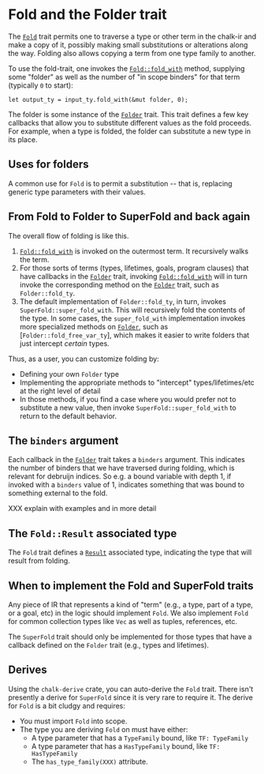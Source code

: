# Fold and the Folder trait

The [`Fold`] trait permits one to traverse a type or other term in the
chalk-ir and make a copy of it, possibly making small substitutions or
alterations along the way. Folding also allows copying a term from one
type family to another.

[`Fold`]: http://rust-lang.github.io/chalk/chalk_ir/fold/trait.Fold.html

To use the fold-trait, one invokes the [`Fold::fold_with`] method, supplying some
"folder" as well as the number of "in scope binders" for that term (typically `0`
to start):

```rust,ignore
let output_ty = input_ty.fold_with(&mut folder, 0);
```

[`Fold::fold_with`]: http://rust-lang.github.io/chalk/chalk_ir/fold/trait.Fold.html#tymethod.fold_with

The folder is some instance of the [`Folder`] trait. This trait
defines a few key callbacks that allow you to substitute different
values as the fold proceeds. For example, when a type is folded, the
folder can substitute a new type in its place.

[`Folder`]: http://rust-lang.github.io/chalk/chalk_ir/fold/trait.Folder.html

## Uses for folders

A common use for `Fold` is to permit a substitution -- that is,
replacing generic type parameters with their values.

## From Fold to Folder to SuperFold and back again

The overall flow of folding is like this.

1. [`Fold::fold_with`] is invoked on the outermost term. It recursively
   walks the term.
2. For those sorts of terms (types, lifetimes, goals, program clauses) that have
   callbacks in the [`Folder`] trait, invoking [`Fold::fold_with`] will in turn
   invoke the corresponding method on the [`Folder`] trait, such as `Folder::fold_ty`.
3. The default implementation of `Folder::fold_ty`, in turn, invokes
   `SuperFold::super_fold_with`.  This will recursively fold the
   contents of the type. In some cases, the `super_fold_with`
   implementation invokes more specialized methods on [`Folder`], such
   as [`Folder::fold_free_var_ty`], which makes it easier to write
   folders that just intercept *certain* types.

Thus, as a user, you can customize folding by:

* Defining your own `Folder` type
* Implementing the appropriate methods to "intercept" types/lifetimes/etc at the right level of
  detail
* In those methods, if you find a case where you would prefer not to
  substitute a new value, then invoke `SuperFold::super_fold_with` to
  return to the default behavior.

## The `binders` argument

Each callback in the [`Folder`] trait takes a `binders` argument. This indicates
the number of binders that we have traversed during folding, which is relevant for debruijn indices.
So e.g. a bound variable with depth 1, if invoked with a `binders` value of 1, indicates something that was bound to something external to the fold.

XXX explain with examples and in more detail
  
## The `Fold::Result` associated type

The `Fold` trait defines a [`Result`] associated type, indicating the
type that will result from folding.

[`Result`]: http://rust-lang.github.io/chalk/chalk_ir/fold/trait.Fold.html#associatedtype.Result

## When to implement the Fold and SuperFold traits

Any piece of IR that represents a kind of "term" (e.g., a type, part
of a type, or a goal, etc) in the logic should implement `Fold`. We
also implement `Fold` for common collection types like `Vec` as well
as tuples, references, etc.

The `SuperFold` trait should only be implemented for those types that
have a callback defined on the `Folder` trait (e.g., types and
lifetimes).

## Derives

Using the `chalk-derive` crate, you can auto-derive the `Fold` trait.
There isn't presently a derive for `SuperFold` since it is very rare
to require it. The derive for `Fold` is a bit cludgy and requires:

* You must import `Fold` into scope.
* The type you are deriving `Fold` on must have either:
  * A type parameter that has a `TypeFamily` bound, like `TF: TypeFamily`
  * A type parameter that has a `HasTypeFamily` bound, like `TF: HasTypeFamily`
  * The `has_type_family(XXX)` attribute.


